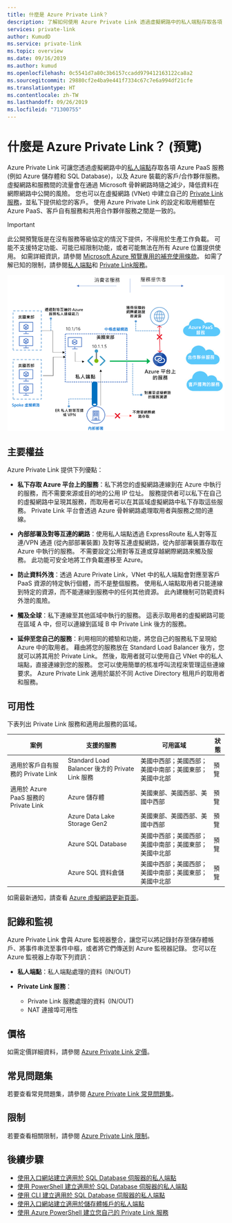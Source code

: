 ```yaml
---
title: 什麼是 Azure Private Link？
description: 了解如何使用 Azure Private Link 透過虛擬網路中的私人端點存取各項 Azure PaaS 服務 (例如 Azure 儲存體和 SQL Database)，以及 Azure 裝載的客戶/合作夥伴服務。
services: private-link
author: KumudD
ms.service: private-link
ms.topic: overview
ms.date: 09/16/2019
ms.author: kumud
ms.openlocfilehash: 0c5541d7a80c3b6157ccadd979412163122ca8a2
ms.sourcegitcommit: 29880cf2e4ba9e441f7334c67c7e6a994df21cfe
ms.translationtype: HT
ms.contentlocale: zh-TW
ms.lasthandoff: 09/26/2019
ms.locfileid: "71300755"
---
```

# <a name="what-is-azure-private-link-preview"></a>什麼是 Azure Private Link？ (預覽)
Azure Private Link 可讓您透過虛擬網路中的[私人端點](private-endpoint-overview.md)存取各項 Azure PaaS 服務 (例如 Azure 儲存體和 SQL Database)，以及 Azure 裝載的客戶/合作夥伴服務。 虛擬網路和服務間的流量會在通過 Microsoft 骨幹網路時隨之減少，降低資料在網際網路中公開的風險。 您也可以在虛擬網路 (VNet) 中建立自己的 [Private Link 服務](private-link-service-overview.md)，並私下提供給您的客戶。 使用 Azure Private Link 的設定和取用體驗在 Azure PaaS、客戶自有服務和共用合作夥伴服務之間是一致的。

> [!IMPORTANT]
> 此公開預覽版是在沒有服務等級協定的情況下提供，不得用於生產工作負載。 可能不支援特定功能、可能已經限制功能，或者可能無法在所有 Azure 位置提供使用。 如需詳細資訊，請參閱 [Microsoft Azure 預覽專用的補充使用條款](https://azure.microsoft.com/support/legal/preview-supplemental-terms/)。 如需了解已知的限制，請參閱[私人端點](private-endpoint-overview.md#limitations)和 [Private Link服務](private-link-service-overview.md#limitations)。


![私人端點概觀](media/private-link-overview/private-endpoint.png)

## <a name="key-benefits"></a>主要權益
Azure Private Link 提供下列優點：  
- **私下存取 Azure 平台上的服務**：私下將您的虛擬網路連線到在 Azure 中執行的服務，而不需要來源或目的地的公用 IP 位址。 服務提供者可以私下在自己的虛擬網路中呈現其服務，而取用者可以在其區域虛擬網路中私下存取這些服務。 Private Link 平台會透過 Azure 骨幹網路處理取用者與服務之間的連線。 
 
- **內部部署及對等互連的網路**：使用私人端點透過 ExpressRoute 私人對等互連/VPN 通道 (從內部部署裝置) 及對等互連虛擬網路，從內部部署裝置存取在 Azure 中執行的服務。 不需要設定公用對等互連或穿越網際網路來觸及服務。 此功能可安全地將工作負載遷移至 Azure。
 
- **防止資料外洩**：透過 Azure Private Link，VNet 中的私人端點會對應至客戶 PaaS 資源的特定執行個體，而不是整個服務。 使用私人端點取用者只能連線到特定的資源，而不能連線到服務中的任何其他資源。 此內建機制可防範資料外泄的風險。 
 
- **觸及全球**：私下連線至其他區域中執行的服務。 這表示取用者的虛擬網路可能在區域 A 中，但可以連線到區域 B 中 Private Link 後方的服務。  
 
- **延伸至您自己的服務**：利用相同的體驗和功能，將您自己的服務私下呈現給 Azure 中的取用者。 藉由將您的服務放在 Standard Load Balancer 後方，您就可以將其用於 Private Link。 然後，取用者就可以使用自己 VNet 中的私人端點，直接連線到您的服務。 您可以使用簡單的核准呼叫流程來管理這些連線要求。 Azure Private Link 適用於屬於不同 Active Directory 租用戶的取用者和服務。 

## <a name="availability"></a>可用性 
 下表列出 Private Link 服務和適用此服務的區域。 

|案例  |支援的服務   |可用區域 | 狀態   |
|---------|---------|---------|---------|
|適用於客戶自有服務的 Private Link|Standard Load Balancer 後方的 Private Link 服務 |美國中西部；美國西部；美國中南部；美國東部；美國中北部  |  預覽  |
|適用於 Azure PaaS 服務的 Private Link   | Azure 儲存體        |  美國東部、美國西部、美國中西部       | 預覽         |
|  | Azure Data Lake Storage Gen2        |  美國東部、美國西部、美國中西部       | 預覽         |
|  |  Azure SQL Database         | 美國中西部；美國西部；美國中南部；美國東部；美國中北部      |   預覽      |
||Azure SQL 資料倉儲| 美國中西部；美國西部；美國中南部；美國東部；美國中北部 |預覽|

如需最新通知，請查看 [Azure 虛擬網路更新頁面](https://azure.microsoft.com/updates/?product=virtual-network)。 

## <a name="logging-and-monitoring"></a>記錄和監視

Azure Private Link 會與 Azure 監視器整合，讓您可以將記錄封存至儲存體帳戶、將事件串流至事件中樞，或者將它們傳送到 Azure 監視器記錄。 您可以在 Azure 監視器上存取下列資訊： 
- **私人端點**：私人端點處理的資料  (IN/OUT)
 
- **Private Link 服務**：
    - Private Link 服務處理的資料  (IN/OUT)
    - NAT 連接埠可用性  
 
## <a name="pricing"></a>價格   
如需定價詳細資料，請參閱 [Azure Private Link 定價](https://azure.microsoft.com/pricing/details/private-link/)。
 
## <a name="faqs"></a>常見問題集  
若要查看常見問題集，請參閱 [Azure Private Link 常見問題集](private-link-faq.md)。
 
## <a name="limits"></a>限制  
若要查看相關限制，請參閱 [Azure Private Link 限制](../azure-subscription-service-limits.md#private-link-limits)。

## <a name="next-steps"></a>後續步驟
- [使用入口網站建立適用於 SQL Database 伺服器的私人端點](create-private-endpoint-portal.md)
- [使用 PowerShell 建立適用於 SQL Database 伺服器的私人端點](create-private-endpoint-powershell.md)
- [使用 CLI 建立適用於 SQL Database 伺服器的私人端點](create-private-endpoint-cli.md)
- [使用入口網站建立適用於儲存體帳戶的私人端點](create-private-endpoint-storage-portal.md)
- [使用 Azure PowerShell 建立您自己的 Private Link 服務](create-private-link-service-powershell.md)


 
